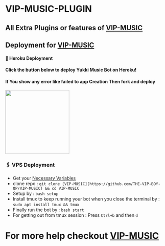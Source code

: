 # VIP-MUSIC-PLUGIN
## All Extra Plugins or features of [VIP-MUSIC](https://github.com/THE-VIP-BOY-OP/VIP-MUSIC)




## Deployment for [VIP-MUSIC](https://github.com/THE-VIP-BOY-OP/VIP-MUSIC)

#### 🚀 Heroku Deployment

<h4>Click the button below to deploy Yukki Music Bot on Heroku!</h4>    
<h4>If You show any error like failed to app Creation Then fork and deploy </h4>
<a href="https://dashboard.heroku.com/new?template=https://github.com/Khanarm/VIP-MUSIC"><img src="https://img.shields.io/badge/Deploy%20To%20Heroku-blueviolet?style=for-the-badge&logo=heroku" width="200""/></a>


### 🖇 VPS Deployment
- Get your [Necessary Variables](https://github.com/THE-VIP-BOY-OP/VIP-MUSIC/blob/master/sample.env)
- clone repo : `git clone [VIP-MUSIC](https://github.com/THE-VIP-BOY-OP/VIP-MUSIC) && cd VIP-MUSIC`
- Setup by : `bash setup`
- Install tmux to keep running your bot when you close the terminal by :
`sudo apt install tmux && tmux`
- Finally run the bot by :
`bash start`
- For getting out from tmux session : Press `Ctrl+b` and then `d`<br>


# For more help checkout [VIP-MUSIC](https://github.com/THE-VIP-BOY-OP/VIP-MUSIC)

